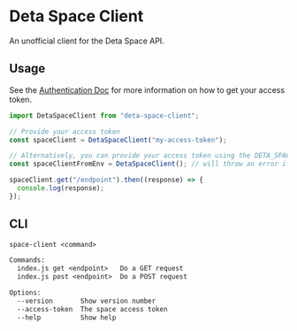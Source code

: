# Deta Space Client

An unofficial client for the Deta Space API.

## Usage

See the [Authentication Doc](https://deta.space/docs/en/basics/cli/#authentication) for more information on how to get your access token.

```js
import DetaSpaceClient from "deta-space-client";

// Provide your access token
const spaceClient = DetaSpaceClient("my-access-token");

// Alternatively, you can provide your access token using the DETA_SPACE_TOKEN environment variable
const spaceClientFromEnv = DetaSpaceClient(); // will throw an error if DETA_SPACE_TOKEN is not set

spaceClient.get("/endpoint").then((response) => {
  console.log(response);
});
```

## CLI

```txt
space-client <command>

Commands:
  index.js get <endpoint>   Do a GET request
  index.js post <endpoint>  Do a POST request

Options:
  --version       Show version number                                  [boolean]
  --access-token  The space access token                                [string]
  --help          Show help                                            [boolean]
```
